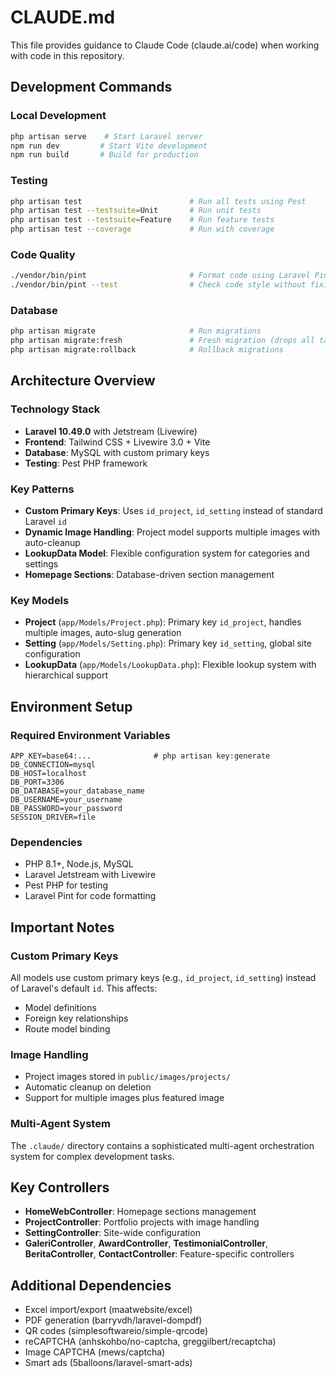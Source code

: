 # CLAUDE.md

This file provides guidance to Claude Code (claude.ai/code) when working with code in this repository.

## Development Commands

### Local Development
```bash
php artisan serve    # Start Laravel server
npm run dev         # Start Vite development
npm run build       # Build for production
```

### Testing
```bash
php artisan test                        # Run all tests using Pest
php artisan test --testsuite=Unit       # Run unit tests
php artisan test --testsuite=Feature    # Run feature tests
php artisan test --coverage             # Run with coverage
```

### Code Quality
```bash
./vendor/bin/pint                       # Format code using Laravel Pint
./vendor/bin/pint --test                # Check code style without fixing
```

### Database
```bash
php artisan migrate                     # Run migrations
php artisan migrate:fresh               # Fresh migration (drops all tables)
php artisan migrate:rollback            # Rollback migrations
```

## Architecture Overview

### Technology Stack
- **Laravel 10.49.0** with Jetstream (Livewire)
- **Frontend**: Tailwind CSS + Livewire 3.0 + Vite
- **Database**: MySQL with custom primary keys
- **Testing**: Pest PHP framework

### Key Patterns
- **Custom Primary Keys**: Uses `id_project`, `id_setting` instead of standard Laravel `id`
- **Dynamic Image Handling**: Project model supports multiple images with auto-cleanup
- **LookupData Model**: Flexible configuration system for categories and settings
- **Homepage Sections**: Database-driven section management

### Key Models
- **Project** (`app/Models/Project.php`): Primary key `id_project`, handles multiple images, auto-slug generation
- **Setting** (`app/Models/Setting.php`): Primary key `id_setting`, global site configuration
- **LookupData** (`app/Models/LookupData.php`): Flexible lookup system with hierarchical support

## Environment Setup

### Required Environment Variables
```env
APP_KEY=base64:...              # php artisan key:generate
DB_CONNECTION=mysql
DB_HOST=localhost
DB_PORT=3306
DB_DATABASE=your_database_name
DB_USERNAME=your_username
DB_PASSWORD=your_password
SESSION_DRIVER=file
```

### Dependencies
- PHP 8.1+, Node.js, MySQL
- Laravel Jetstream with Livewire
- Pest PHP for testing
- Laravel Pint for code formatting

## Important Notes

### Custom Primary Keys
All models use custom primary keys (e.g., `id_project`, `id_setting`) instead of Laravel's default `id`. This affects:
- Model definitions
- Foreign key relationships
- Route model binding

### Image Handling
- Project images stored in `public/images/projects/`
- Automatic cleanup on deletion
- Support for multiple images plus featured image

### Multi-Agent System
The `.claude/` directory contains a sophisticated multi-agent orchestration system for complex development tasks.

## Key Controllers
- **HomeWebController**: Homepage sections management
- **ProjectController**: Portfolio projects with image handling
- **SettingController**: Site-wide configuration
- **GaleriController**, **AwardController**, **TestimonialController**, **BeritaController**, **ContactController**: Feature-specific controllers

## Additional Dependencies
- Excel import/export (maatwebsite/excel)
- PDF generation (barryvdh/laravel-dompdf)
- QR codes (simplesoftwareio/simple-qrcode)
- reCAPTCHA (anhskohbo/no-captcha, greggilbert/recaptcha)
- Image CAPTCHA (mews/captcha)
- Smart ads (5balloons/laravel-smart-ads)